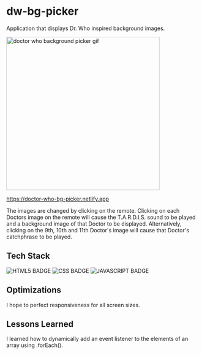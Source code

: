 # dw-bg-picker

Application that displays Dr. Who inspired background images.

<img width="400" alt="doctor who background picker gif" src="https://user-images.githubusercontent.com/67307808/169841531-d24dd945-1339-4ba8-ab9c-30876da2fed2.gif"/>


https://doctor-who-bg-picker.netlify.app

The images are changed by clicking on the remote. Clicking on each Doctors image on the remote will cause the T.A.R.D.I.S. sound to be played and a background image of that Doctor to be displayed.  Alternatively, clicking on the 9th, 10th and 11th Doctor's image will cause that Doctor's catchphrase to be played.


## Tech Stack

![HTML5 BADGE](https://img.shields.io/static/v1?label=|&message=HTML5&color=03989E&style=plastic&logo=html5)  ![CSS BADGE](https://img.shields.io/static/v1?label=|&message=CSS3&color=03989e&style=plastic&logo=css3)  ![JAVASCRIPT BADGE](https://img.shields.io/static/v1?label=|&message=JAVASCRIPT&color=03989e&style=plastic&logo=javascript)


## Optimizations

I hope to perfect responsiveness for all screen sizes.

## Lessons Learned ##

I learned how to dynamically add an event listener to the elements of an array using .forEach().
